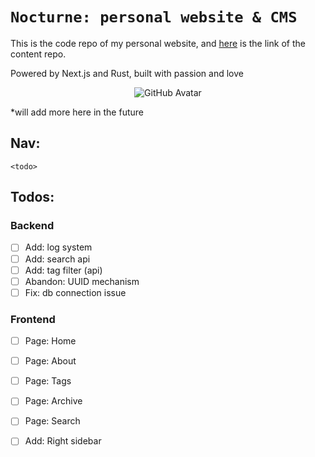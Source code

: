 # `Nocturne: personal website & CMS`

This is the code repo of my personal website, and [here](https://github.com/Lumither/blog-posts/) is the link of the
content repo.

Powered by Next.js and Rust, built with passion and love

<p align="center">
  <img src="https://avatars.githubusercontent.com/u/46409277?v=4" alt="GitHub Avatar"/>
</p>

*will add more here in the future

## Nav:

    <todo>

## Todos:

### Backend

- [ ] Add: log system
- [ ] Add: search api
- [ ] Add: tag filter (api)
- [ ] Abandon: UUID mechanism
- [ ] Fix: db connection issue

### Frontend

- [ ] Page: Home
- [ ] Page: About
- [ ] Page: Tags
- [ ] Page: Archive
- [ ] Page: Search
- [ ] Add: Right sidebar

